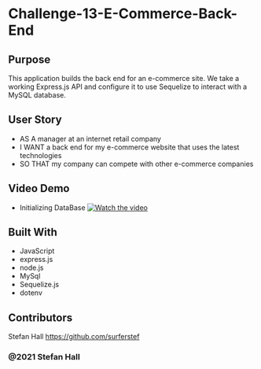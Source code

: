 # Challenge-13-E-Commerce-Back-End


## Purpose
This application builds the back end for an e-commerce site. We take a working Express.js API and configure it to use Sequelize to interact with a MySQL database.

## User Story
* AS A manager at an internet retail company
* I WANT a back end for my e-commerce website that uses the latest technologies
* SO THAT my company can compete with other e-commerce companies

## Video Demo

* Initializing DataBase
[![Watch the video](https://drive.google.com/file/d/173Eg8SW9qWE47cisC58b0LJaO_VjgfRG/view)](https://drive.google.com/file/d/173Eg8SW9qWE47cisC58b0LJaO_VjgfRG/view)


## Built With
* JavaScript
* express.js
* node.js
* MySql
* Sequelize.js
* dotenv


## Contributors
Stefan Hall
https://github.com/surferstef

### @2021 Stefan Hall